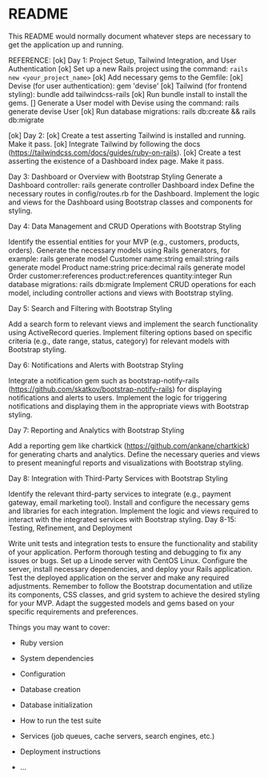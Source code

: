 # README

This README would normally document whatever steps are necessary to get the
application up and running.


REFERENCE:
[ok] Day 1: Project Setup, Tailwind Integration, and User Authentication
	[ok] Set up a new Rails project using the command: 
	```
	rails new <your_project_name>
	```
	[ok] Add necessary gems to the Gemfile:
	[ok] Devise (for user authentication): gem 'devise'
	[ok] Tailwind (for frontend styling): bundle add tailwindcss-rails
	[ok] Run bundle install to install the gems.
	[] Generate a User model with Devise using the command: rails generate devise User
	[ok] Run database migrations: rails db:create && rails db:migrate

[ok] Day 2:
	[ok] Create a test asserting Tailwind is installed and running. Make it pass.
		[ok] Integrate Tailwind by following the docs (https://tailwindcss.com/docs/guides/ruby-on-rails).
	[ok] Create a test asserting the existence of a Dashboard index page. Make it pass.

Day 3: Dashboard or Overview with Bootstrap Styling
	Generate a Dashboard controller: rails generate controller Dashboard index
	Define the necessary routes in config/routes.rb for the Dashboard.
	Implement the logic and views for the Dashboard using Bootstrap classes and components for styling.

Day 4: Data Management and CRUD Operations with Bootstrap Styling

Identify the essential entities for your MVP (e.g., customers, products, orders).
Generate the necessary models using Rails generators, for example:
rails generate model Customer name:string email:string
rails generate model Product name:string price:decimal
rails generate model Order customer:references product:references quantity:integer
Run database migrations: rails db:migrate
Implement CRUD operations for each model, including controller actions and views with Bootstrap styling.

Day 5: Search and Filtering with Bootstrap Styling

Add a search form to relevant views and implement the search functionality using ActiveRecord queries.
Implement filtering options based on specific criteria (e.g., date range, status, category) for relevant models with Bootstrap styling.

Day 6: Notifications and Alerts with Bootstrap Styling

Integrate a notification gem such as bootstrap-notify-rails (https://github.com/skatkov/bootstrap-notify-rails) for displaying notifications and alerts to users.
Implement the logic for triggering notifications and displaying them in the appropriate views with Bootstrap styling.

Day 7: Reporting and Analytics with Bootstrap Styling

Add a reporting gem like chartkick (https://github.com/ankane/chartkick) for generating charts and analytics.
Define the necessary queries and views to present meaningful reports and visualizations with Bootstrap styling.

Day 8: Integration with Third-Party Services with Bootstrap Styling

Identify the relevant third-party services to integrate (e.g., payment gateway, email marketing tool).
Install and configure the necessary gems and libraries for each integration.
Implement the logic and views required to interact with the integrated services with Bootstrap styling.
Day 8-15: Testing, Refinement, and Deployment

Write unit tests and integration tests to ensure the functionality and stability of your application.
Perform thorough testing and debugging to fix any issues or bugs.
Set up a Linode server with CentOS Linux.
Configure the server, install necessary dependencies, and deploy your Rails application.
Test the deployed application on the server and make any required adjustments.
Remember to follow the Bootstrap documentation and utilize its components, CSS classes, and grid system to achieve the desired styling for your MVP. Adapt the suggested models and gems based on your specific requirements and preferences.






Things you may want to cover:

* Ruby version

* System dependencies

* Configuration

* Database creation

* Database initialization

* How to run the test suite

* Services (job queues, cache servers, search engines, etc.)

* Deployment instructions

* ...

